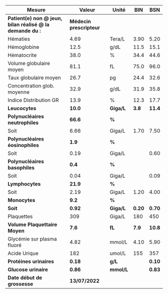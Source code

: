 |                          Mesure                          |         Valeur         |   Unité  |   BIN  |   BSN  |
|----------------------------------------------------------|------------------------|----------|--------|--------|
|**Patient(e) non @ jeun, bilan réalisé @ la demande du :**|**Médecin prescripteur**|          |        |        |
|                         Hématies                         |          4.69          |  Tera/L  |  3.90  |  5.20  |
|                        Hémoglobine                       |          12.5          |   g/dL   |  11.5  |  15.1  |
|                        Hématocrite                       |          38.0          |     %    |  34.4  |  44.6  |
|                  Volume globulaire moyen                 |          81.1          |    fL    |  75.0  |  96.0  |
|                   Taux globulaire moyen                  |          26.7          |    pg    |  24.4  |  32.6  |
|                Concentration glob. moyenne               |          32.9          |   g/dL   |  31.9  |  35.8  |
|                  Indice Distribution GR                  |          13.9          |     %    |  12.3  |  17.7  |
|                      **Leucocytes**                      |        **10.0**        |**Giga/L**| **3.8**|**11.4**|
|              **Polynucléaires neutrophiles**             |        **66.6**        |   **%**  |        |        |
|                           Soit                           |          6.66          |  Giga/L  |  1.70  |  7.50  |
|              **Polynucléaires éosinophiles**             |         **1.9**        |   **%**  |        |        |
|                           Soit                           |          0.19          |  Giga/L  |        |  0.60  |
|               **Polynucléaires basophiles**              |         **0.4**        |   **%**  |        |        |
|                           Soit                           |          0.04          |  Giga/L  |        |  0.09  |
|                      **Lymphocytes**                     |        **21.9**        |   **%**  |        |        |
|                           Soit                           |          2.19          |  Giga/L  |  1.20  |  4.00  |
|                       **Monocytes**                      |         **9.2**        |   **%**  |        |        |
|                         **Soit**                         |        **0.92**        |**Giga/L**|**0.20**|**0.70**|
|                        Plaquettes                        |           309          |  Giga/L  |   180  |   450  |
|               **Volume Plaquettaire Moyen**              |         **7.6**        |  **fL**  | **7.9**|**10.8**|
|                Glycémie sur plasma fluoré                |          4.82          |  mmol/L  |  4.10  |  5.90  |
|                       Acide Urique                       |           182          |  umol/L  |   155  |   357  |
|                  **Protéines urinaires**                 |        **0.18**        |  **g/L** |        |**0.10**|
|                   **Glucose urinaire**                   |        **0.86**        |**mmol/L**|        |**0.83**|
|                **Date début de grossesse**               |     **13/07/2022**     |          |        |        |